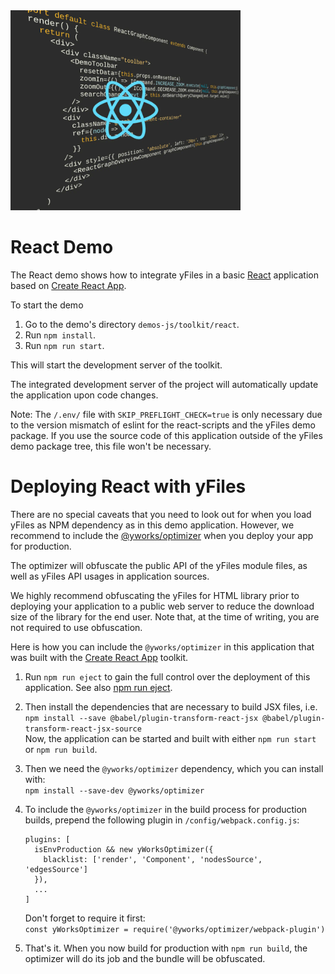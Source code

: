 <img src="../../resources/image/react.png" alt="demo-thumbnail" height="320"/>

# React Demo

The React demo shows how to integrate yFiles in a basic [React](https://reactjs.org/) application based on [Create React App](https://facebook.github.io/create-react-app/).

To start the demo

1.  Go to the demo's directory `demos-js/toolkit/react`.
2.  Run `npm install`.
3.  Run `npm run start`.

This will start the development server of the toolkit.

The integrated development server of the project will automatically update the application upon code changes.

Note: The `/.env/` file with `SKIP_PREFLIGHT_CHECK=true` is only necessary due to the version mismatch of eslint for the react-scripts and the yFiles demo package. If you use the source code of this application outside of the yFiles demo package tree, this file won't be necessary.

# Deploying React with yFiles

There are no special caveats that you need to look out for when you load yFiles as NPM dependency as in this demo application. However, we recommend to include the [@yworks/optimizer](https://www.npmjs.com/package/@yworks/optimizer) when you deploy your app for production.

The optimizer will obfuscate the public API of the yFiles module files, as well as yFiles API usages in application sources.

We highly recommend obfuscating the yFiles for HTML library prior to deploying your application to a public web server to reduce the download size of the library for the end user. Note that, at the time of writing, you are not required to use obfuscation.

Here is how you can include the `@yworks/optimizer` in this application that was built with the [Create React App](https://facebook.github.io/create-react-app/) toolkit.

1.  Run `npm run eject` to gain the full control over the deployment of this application. See also [npm run eject](https://facebook.github.io/create-react-app/docs/available-scripts#npm-run-eject).
2.  Then install the dependencies that are necessary to build JSX files, i.e.  
    `npm install --save @babel/plugin-transform-react-jsx @babel/plugin-transform-react-jsx-source`  
    Now, the application can be started and built with either `npm run start` or `npm run build`.
3.  Then we need the `@yworks/optimizer` dependency, which you can install with:  
    `npm install --save-dev @yworks/optimizer`
4.  To include the `@yworks/optimizer` in the build process for production builds, prepend the following plugin in `/config/webpack.config.js`:

    ```
    plugins: [
      isEnvProduction && new yWorksOptimizer({
        blacklist: ['render', 'Component', 'nodesSource', 'edgesSource']
      }),
      ...
    ]

    ```

    Don't forget to require it first:  
    `const yWorksOptimizer = require('@yworks/optimizer/webpack-plugin')`

5.  That's it. When you now build for production with `npm run build`, the optimizer will do its job and the bundle will be obfuscated.
